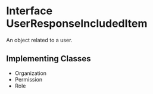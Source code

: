 

# Interface UserResponseIncludedItem

An object related to a user.
## Implementing Classes

* Organization
* Permission
* Role


